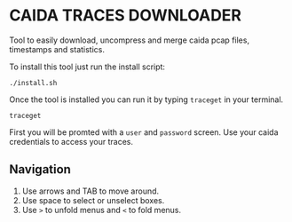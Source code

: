 CAIDA TRACES DOWNLOADER
=======================

Tool to easily download, uncompress and merge caida pcap files, timestamps and statistics.

To install this tool just run the install script:

```
./install.sh
```

Once the tool is installed you can run it by typing `traceget` in your terminal.

```
traceget
```

First you will be promted with a `user` and `password` screen. Use your caida credentials to access your traces.


## Navigation

1. Use arrows and TAB to move around.
2. Use space to select or unselect boxes.
3. Use `>` to unfold menus and `<` to fold menus.